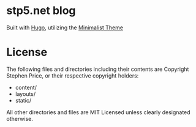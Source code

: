 # stp5.net blog

Built with [Hugo](https://gohugo.io), utilizing the [Minimalist
Theme](https://github.com/digitalcraftsman/hugo-minimalist-theme)

# License

The following files and directories including their contents are Copyright
Stephen Price, or their respective copyright holders:

* content/
* layouts/
* static/

All other directories and files are MIT Licensed unless clearly designated
otherwise.
